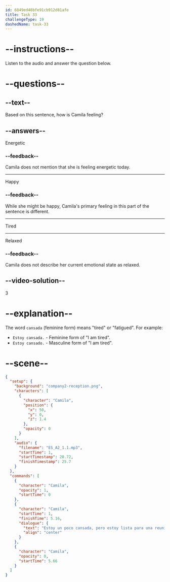 ```yaml
---
id: 6849ed48bfe91cb912d81afe
title: Task 33
challengeType: 19
dashedName: task-33
---
```


<!-- (Audio) Camila: Estoy un poco cansada, pero estoy lista para una reunión con mi equipo. -->

# --instructions--

Listen to the audio and answer the question below.

# --questions--

## --text--

Based on this sentence, how is Camila feeling?

## --answers--

Energetic

### --feedback--

Camila does not mention that she is feeling energetic today.

---

Happy

### --feedback--

While she might be happy, Camila's primary feeling in this part of the sentence is different.

---

Tired

---

Relaxed

### --feedback--

Camila does not describe her current emotional state as relaxed.

## --video-solution--

3

# --explanation--

The word `cansada` (feminine form) means "tired" or "fatigued". For example:

- `Estoy cansada.` - Feminine form of "I am tired".
- `Estoy cansado.` - Masculine form of "I am tired".

# --scene--

```json
{
  "setup": {
    "background": "company2-reception.png",
    "characters": [
      {
        "character": "Camila",
        "position": {
          "x": 50,
          "y": 0,
          "z": 1.4
        },
        "opacity": 0
      }
    ],
    "audio": {
      "filename": "ES_A2_1.1.mp3",
      "startTime": 1,
      "startTimestamp": 20.72,
      "finishTimestamp": 25.7
    }
  },
  "commands": [
    {
      "character": "Camila",
      "opacity": 1,
      "startTime": 0
    },
    {
      "character": "Camila",
      "startTime": 1,
      "finishTime": 5.16,
      "dialogue": {
        "text": "Estoy un poco cansada, pero estoy lista para una reunión con mi equipo.",
        "align": "center"
      }
    },
    {
      "character": "Camila",
      "opacity": 0,
      "startTime": 5.66
    }
  ]
}
```

